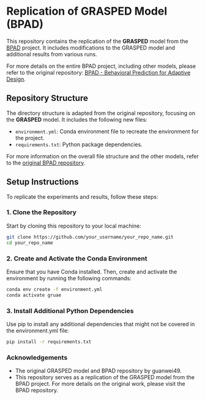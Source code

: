 # Replication of GRASPED Model (BPAD)

This repository contains the replication of the **GRASPED** model from the [BPAD](https://github.com/guanwei49/BPAD) project. It includes modifications to the GRASPED model and additional results from various runs.

For more details on the entire BPAD project, including other models, please refer to the original repository: [BPAD - Behavioral Prediction for Adaptive Design](https://github.com/guanwei49/BPAD).

## Repository Structure

The directory structure is adapted from the original repository, focusing on the **GRASPED** model. It includes the following new files:

- `environment.yml`: Conda environment file to recreate the environment for the project.
- `requirements.txt`: Python package dependencies.

For more information on the overall file structure and the other models, refer to the [original BPAD repository](https://github.com/guanwei49/BPAD).

## Setup Instructions

To replicate the experiments and results, follow these steps:

### 1. Clone the Repository

Start by cloning this repository to your local machine:

```bash
git clone https://github.com/your_username/your_repo_name.git
cd your_repo_name
```

### 2. Create and Activate the Conda Environment

Ensure that you have Conda installed. Then, create and activate the environment by running the following commands:

```bash
conda env create -f environment.yml
conda activate gruae
```

### 3. Install Additional Python Dependencies

Use pip to install any additional dependencies that might not be covered in the environment.yml file:

```bash
pip install -r requirements.txt
```


### Acknowledgements
- The original GRASPED model and BPAD repository by guanwei49.
- This repository serves as a replication of the GRASPED model from the BPAD project.
For more details on the original work, please visit the BPAD repository.

